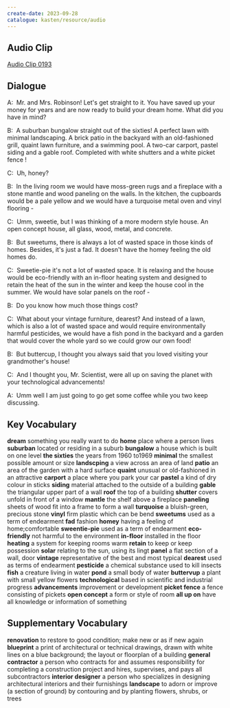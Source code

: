 ```yaml
---
create-date: 2023-09-28
catalogue: kasten/resource/audio
---
```


## Audio Clip
[Audio Clip 0193](https://archive.org/download/englishpod_all/englishpod_0193dg.mp3)

## Dialogue
A:  Mr. and Mrs. Robinson! Let's get straight to it. You have saved up your money for years and are now ready to build your dream home. What did you have in mind? 

B:  A suburban bungalow straight out of the sixties! A perfect lawn with minimal landscaping. A brick patio in the backyard with an old-fashioned grill, quaint lawn furniture, and a swimming pool. A two-car carport, pastel siding and a gable roof. Completed with white shutters and a white picket fence !

C:  Uh, honey? 

B:  In the living room we would have moss-green rugs and a fireplace with a stone mantle and wood paneling on the walls. In the kitchen, the cupboards would be a pale yellow and we would have a turquoise metal oven and vinyl flooring - 

C:  Umm, sweetie, but I was thinking of a more modern style house. An open concept house, all glass, wood, metal, and concrete. 

B:  But sweetums, there is always a lot of wasted space in those kinds of homes. Besides, it's just a fad. It doesn't have the homey feeling the old homes do. 

C:  Sweetie-pie it's not a lot of wasted space. It is relaxing and the house would be eco-friendly with an in-floor heating system and designed to retain the heat of the sun in the winter and keep the house cool in the summer. We would have solar panels on the roof - 

B:  Do you know  how much those things cost? 

C:  What about your vintage furniture, dearest? And instead of a lawn, which is also a lot of wasted space and would require environmentally harmful pesticides, we would have a fish pond in the backyard and a garden that would cover the whole yard so we could grow our own food! 

B:  But buttercup, I thought you always said that you loved visiting your grandmother's house! 

C:  And I thought you, Mr. Scientist, were all up on saving the planet with your technological advancements! 

A:  Umm well I am just going to go get some coffee while you two keep discussing. 

## Key Vocabulary
**dream**              something you really want to do
**home**               place where a person lives
**suburban**           located or residing in a suburb
**bungalow**           a house which is built on one level
**the sixties**        the years from 1960 to1969
**minimal**            the smallest possible amount or size
**landscping**         a view across an area of land
**patio**              an area of the garden with a hard surface
**quaint**             unusual or old-fashioned in an attractive
**carport**            a place where you park your car
**pastel**             a kind of dry colour in sticks
**siding**             material attached to the outside of a building
**gable**              the triangular upper part of a wall
**roof**               the top of a building
**shutter**            covers unfold in front of a window
**mantle**             the shelf above a fireplace
**paneling**           sheets of wood fit into a frame to form a wall
**turquoise**          a bluish-green, precious stone
**vinyl**              firm plastic which can be bend
**sweetums**           used as a term of endearment
**fad**                fashion
**homey**              having a feeling of home;comfortable
**sweentie-pie**       used as a term of endearment
**eco-friendly**       not harmful to the environment
**in-floor**           installed in the floor
**heating**            a system for keeping rooms warm
**retain**             to keep or keep possession
**solar**              relating to the sun, using its lingt
**panel**              a flat section of a wall, door
**vintage**            representative of the best and most typical
**dearest**            used as terms of endearment
**pesticide**          a chemical substance used to kill insects
**fish**               a creature living in water
**pond**               a small body of water
**buttervup**          a plant with small yellow flowers
**technological**      based in scientific and industrial progress
**advancements**       improvement or development
**picket fence**       a fence consisting of pickets
**open concept**       a form or style of room
**all up on**          have all knowledge or information of something

## Supplementary Vocabulary
**renovation**              to restore to good condition; make new or as if new again
**blueprint**               a print of architectural or technical drawings, drawn with white lines on a blue background; the layout or floorplan of a building
**general contractor**      a person who contracts for and assumes responsibility for completing a construction project and hires, supervises, and pays all subcontractors
**interior designer**       a person who specializes in designing architectural interiors and their furnishings
**landscape**               to adorn or improve (a section of ground) by contouring and by planting flowers, shrubs, or trees
